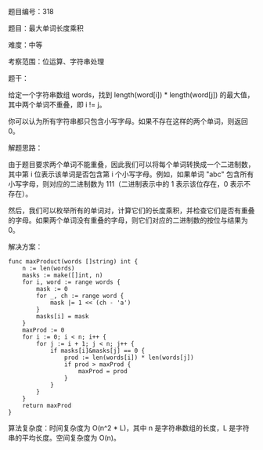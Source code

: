 题目编号：318

题目：最大单词长度乘积

难度：中等

考察范围：位运算、字符串处理

题干：

给定一个字符串数组 words，找到 length(word[i]) * length(word[j]) 的最大值，其中两个单词不重叠，即 i != j。

你可以认为所有字符串都只包含小写字母。如果不存在这样的两个单词，则返回 0。

解题思路：

由于题目要求两个单词不能重叠，因此我们可以将每个单词转换成一个二进制数，其中第 i 位表示该单词是否包含第 i 个小写字母。例如，如果单词 "abc" 包含所有小写字母，则对应的二进制数为 111（二进制表示中的 1 表示该位存在，0 表示不存在）。

然后，我们可以枚举所有的单词对，计算它们的长度乘积，并检查它们是否有重叠的字母。如果两个单词没有重叠的字母，则它们对应的二进制数的按位与结果为 0。

解决方案：

```
func maxProduct(words []string) int {
    n := len(words)
    masks := make([]int, n)
    for i, word := range words {
        mask := 0
        for _, ch := range word {
            mask |= 1 << (ch - 'a')
        }
        masks[i] = mask
    }
    maxProd := 0
    for i := 0; i < n; i++ {
        for j := i + 1; j < n; j++ {
            if masks[i]&masks[j] == 0 {
                prod := len(words[i]) * len(words[j])
                if prod > maxProd {
                    maxProd = prod
                }
            }
        }
    }
    return maxProd
}
```

算法复杂度：时间复杂度为 O(n^2 * L)，其中 n 是字符串数组的长度，L 是字符串的平均长度。空间复杂度为 O(n)。